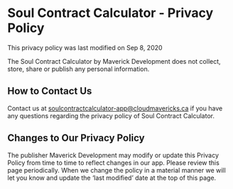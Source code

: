 # Soul Contract Calculator - Privacy Policy
This privacy policy was last modified on Sep 8, 2020

The Soul Contract Calculator by Maverick Development does not collect, store, share or publish any personal information.

## How to Contact Us

Contact us at soulcontractcalculator-app@cloudmavericks.ca if you have any questions regarding the privacy policy of Soul Contract Calculator.

## Changes to Our Privacy Policy

The publisher Maverick Development may modify or update this Privacy Policy from time to time to reflect changes in our app. Please review this page periodically. When we change the policy in a material manner we will let you know and update the ‘last modified’ date at the top of this page.
